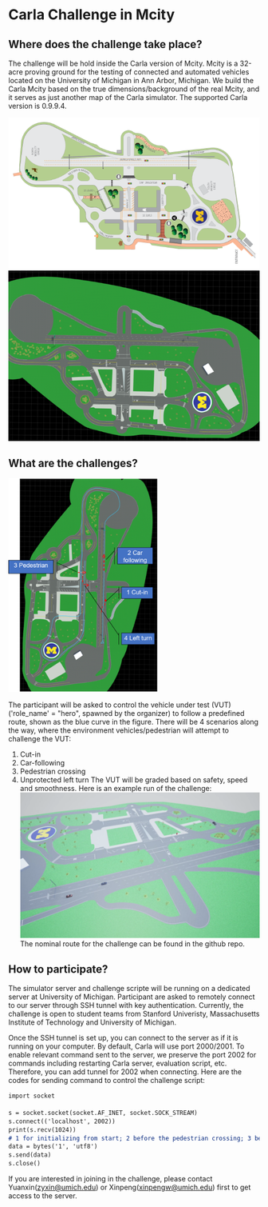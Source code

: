 # Carla Challenge in Mcity

## Where does the challenge take place?
The challenge will be hold inside the Carla version of Mcity. Mcity is a 32-acre proving ground for the testing of connected and automated vehicles located on the University of Michigan in Ann Arbor, Michigan. We build the Carla Mcity based on the true dimensions/background of the real Mcity, and it serves as just another map of the Carla simulator. The supported Carla version is 0.9.9.4.

<img src="resource/Mcity11.png" alt="drawing" width="700"/>
<img src="resource/Map.png" alt="drawing" width="700"/>



## What are the challenges?
<img src="resource/Route.png" alt="drawing" width="300"/>

The participant will be asked to control the vehicle under test (VUT) ('role_name' = "hero", spawned by the organizer) to follow a predefined route, shown as the blue curve in the figure. There will be 4 scenarios along the way, where the environment vehicles/pedestrian will attempt to challenge the VUT:
1. Cut-in
2. Car-following
3. Pedestrian crossing
4. Unprotected left turn
The VUT will be graded based on safety, speed and smoothness. 
Here is an example run of the challenge:
[![SampleRun](resource/videoclip.png)](https://www.youtube.com/watch?v=rw22kinHzqM)
The nominal route for the challenge can be found in the github repo. 

## How to participate?
The simulator server and challenge scripte will be running on a dedicated server at University of Michigan. Participant are asked to remotely connect to our server through SSH tunnel with key authentication. Currently, the challenge is open to student teams from Stanford Univeristy, Massachusetts Institute of Technology and University of Michigan. 

Once the SSH tunnel is set up, you can connect to the server as if it is running on your computer. By default, Carla will use port 2000/2001. To enable relevant command sent to the server, we preserve the port 2002 for commands including restarting Carla server, evaluation script, etc. Therefore, you can add tunnel for 2002 when connecting. Here are the codes for sending command to control the challenge script:

```markdown
import socket

s = socket.socket(socket.AF_INET, socket.SOCK_STREAM)
s.connect(('localhost', 2002))
print(s.recv(1024))
# 1 for initializing from start; 2 before the pedestrian crossing; 3 before the left turn
data = bytes('1', 'utf8')
s.send(data)
s.close()
```

If you are interested in joining in the challenge, please contact Yuanxin(zyxin@umich.edu) or Xinpeng(xinpengw@umich.edu) first to get access to the server.


<!-- ## Welcome to GitHub Pages

You can use the [editor on GitHub](https://github.com/yyab/mcityCarlaChallenge.github.io/edit/main/README.md) to maintain and preview the content for your website in Markdown files.

Whenever you commit to this repository, GitHub Pages will run [Jekyll](https://jekyllrb.com/) to rebuild the pages in your site, from the content in your Markdown files.

### Markdown

Markdown is a lightweight and easy-to-use syntax for styling your writing. It includes conventions for

```markdown
Syntax highlighted code block

# Header 1
## Header 2
### Header 3

- Bulleted
- List

1. Numbered
2. List

**Bold** and _Italic_ and `Code` text

[Link](url) and ![Image](src)
```

For more details see [GitHub Flavored Markdown](https://guides.github.com/features/mastering-markdown/).

### Jekyll Themes

Your Pages site will use the layout and styles from the Jekyll theme you have selected in your [repository settings](https://github.com/yyab/mcityCarlaChallenge.github.io/settings). The name of this theme is saved in the Jekyll `_config.yml` configuration file.

### Support or Contact

Having trouble with Pages? Check out our [documentation](https://docs.github.com/categories/github-pages-basics/) or [contact support](https://github.com/contact) and we’ll help you sort it out. 

-->
